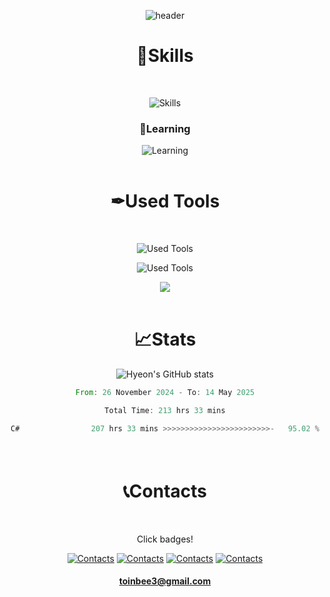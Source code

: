 <div align="center">
  
![header](https://capsule-render.vercel.app/api?type=waving&color=gradient&customColorList=18&height=200&section=header&text=HongHyeon%20Jeon&fontAlignY=35&desc=Game%20Programmer&descAlign=73&descAlignY=50&animation=fadeIn)

# 🔧Skills 
<br/>

![Skills](https://skillicons.dev/icons?i=unity,cs,cpp,c)

### 📝Learning

![Learning](https://skillicons.dev/icons?i=py,mysql)
<br/><br/>


# ✒Used Tools
<br/>
<p/> 
  
  ![Used Tools](https://skillicons.dev/icons?i=visualstudio,pycharm)
<p/> 
  
  ![Used Tools](https://skillicons.dev/icons?i=aws,linux,ubuntu,raspberrypi,arduino)
<p/>
  
[<img src="https://img.shields.io/badge/Mirror-2C2F33?style=flat-square&logo=mirror&logoColor=white" style="vertical-align: middle;"/>](https://github.com/MirrorNetworking/Mirror)
<br/><br/>

# 📈Stats

![Hyeon's GitHub stats](https://github-readme-stats.vercel.app/api?username=Yogurtsharbet&show_icons=true&theme=github_dark&hide=prs,issues)

<!--START_SECTION:waka-->

```rust
From: 26 November 2024 - To: 14 May 2025

Total Time: 213 hrs 33 mins

C#                207 hrs 33 mins >>>>>>>>>>>>>>>>>>>>>>>>-   95.02 %
```

<!--END_SECTION:waka-->

<br/>


# 📞Contacts　
<br/>
<p>Click badges!</p>


[![Contacts](https://skillicons.dev/icons?i=gmail)](https://mail.google.com/mail/?view=cm&fs=1&to=toinbee3@gmail.com)
[![Contacts](https://skillicons.dev/icons?i=github)](https://github.com/Yogurtsharbet)
[![Contacts](https://skillicons.dev/icons?i=discord)](https://discordapp.com/users/1229043917614223532)
[![Contacts](https://skillicons.dev/icons?i=notion)](https://brindle-amusement-a7d.notion.site/ReadMe-14b5ab79c4d980989c70fdcf8d6592fc?pvs=4)


#### toinbee3@gmail.com


<br/><br/>



</div>

